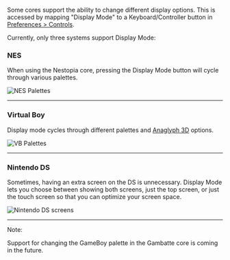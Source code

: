 Some cores support the ability to change different display options.  This is accessed by mapping "Display Mode" to a Keyboard/Controller button in [Preferences > Controls](https://github.com/OpenEmu/OpenEmu/wiki/User-guide:-Preferences:-Controls).

Currently, only three systems support Display Mode:

### NES
When using the Nestopia core, pressing the Display Mode button will cycle through various palettes.

![NES Palettes](http://i.imgur.com/NJbsF34.gif)

-----
### Virtual Boy
Display mode cycles through different palettes and [Anaglyph 3D](http://en.wikipedia.org/wiki/Anaglyph_3D) options.

![VB Palettes](http://i.imgur.com/sX83zBS.gif)

-----

### Nintendo DS
Sometimes, having an extra screen on the DS is unnecessary.  Display Mode lets you choose between showing both screens, just the top screen, or just the touch screen so that you can optimize your screen space.

![Nintendo DS screens](http://i.imgur.com/XeM6KaD.gif)

-----

Note: 

Support for changing the GameBoy palette in the Gambatte core is coming in the future.